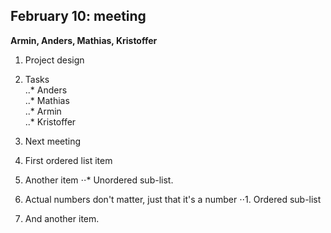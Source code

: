 ## February 10: meeting
**Armin, Anders, Mathias, Kristoffer**<br/>
1. Project design<br/>
2. Tasks<br/>
..* Anders<br/>
..* Mathias<br/>
..* Armin<br/>
..* Kristoffer<br/>
3. Next meeting<br/>



1. First ordered list item
2. Another item
⋅⋅* Unordered sub-list. 
1. Actual numbers don't matter, just that it's a number
⋅⋅1. Ordered sub-list
4. And another item.

